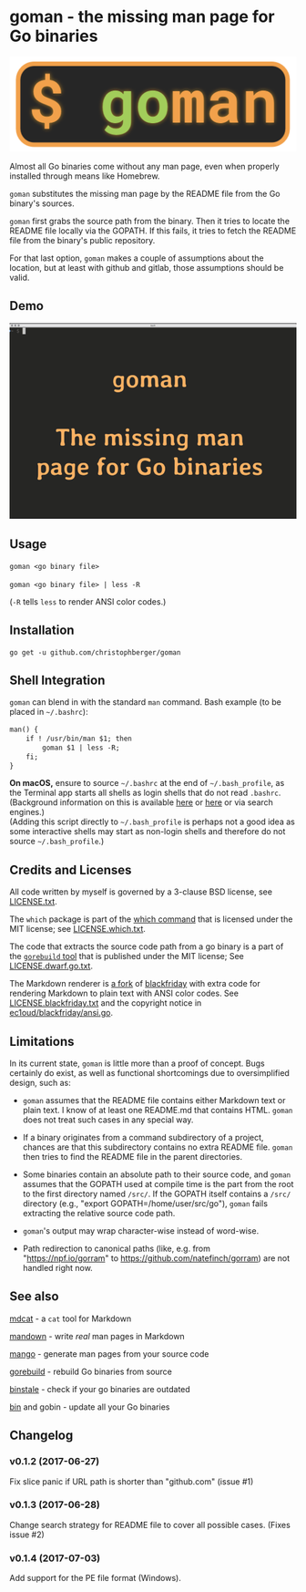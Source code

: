 # goman - the missing man page for Go binaries

![goman logo](goman.png)

Almost all Go binaries come without any man page, even when properly installed through means like Homebrew.

`goman` substitutes the missing man page by the README file from the Go binary's sources.

`goman` first grabs the source path from the binary. Then it tries to locate the README file locally via the GOPATH. If this fails, it tries to fetch the README file from the binary's public repository. 

For that last option, `goman` makes a couple of assumptions about the location, but at least with github and gitlab, those assumptions should be valid. 


## Demo

![goman demo](goman.gif)


## Usage

    goman <go binary file>

    goman <go binary file> | less -R

(`-R` tells `less` to render ANSI color codes.)


## Installation 

    go get -u github.com/christophberger/goman


## Shell Integration

`goman` can blend in with the standard `man` command. Bash example (to be placed in `~/.bashrc`):

```
man() { 
    if ! /usr/bin/man $1; then 
        goman $1 | less -R; 
    fi; 
}
```

**On macOS,** ensure to source `~/.bashrc` at the end of `~/.bash_profile`, as the Terminal app starts all shells as login shells that do not read `.bashrc`. (Background information on this is available [here](http://scriptingosx.com/2017/04/about-bash_profile-and-bashrc-on-macos/) or [here](https://unix.stackexchange.com/questions/119627/why-are-interactive-shells-on-osx-login-shells-by-default) or via search engines.)  
(Adding this script directly to `~/.bash_profile` is perhaps not a good idea as some interactive shells may start as non-login shells and therefore do not source `~/.bash_profile`.)


## Credits and Licenses

All code written by myself is governed by a 3-clause BSD license, see [LICENSE.txt](https://github.com/christophberger/goman/blob/master/LICENSE.txt).

The `which` package is part of the [which command](https://github.com/bfontaine/which) that is licensed under the MIT license; see [LICENSE.which.txt](https://github.com/christophberger/goman/blob/master/LICENSE.which.txt).

The code that extracts the source code path from a go binary is a part of the [`gorebuild` tool](https://github.com/FiloSottile/gorebuild) that is published under the MIT license; See [LICENSE.dwarf.go.txt](https://github.com/christophberger/goman/blob/master/LICENSE.dwarf.go.txt).

The Markdown renderer is [a fork](https://github.com/ec1oud/blackfriday) of [blackfriday](https://github.com/russross/blackfriday) with extra code for rendering Markdown to plain text with ANSI color codes. See [LICENSE.blackfriday.txt](https://github.com/christophberger/goman/blob/master/LICENSE.blackfriday.txt) and the copyright notice in [ec1oud/blackfriday/ansi.go](https://github.com/christophberger/goman/blob/master/vendor/github.com/ec1oud/blackfriday/ansi.go).


## Limitations

In its current state, `goman` is little more than a proof of concept. Bugs certainly do exist, as well as functional shortcomings due to oversimplified design, such as:

* `goman` assumes that the README file contains either Markdown text or plain text. I know of at least one README.md that contains HTML. `goman` does not treat such cases in any special way.

* If a binary originates from a command subdirectory of a project, chances are that this subdirectory contains no extra README file. `goman` then tries to find the README file in the parent directories.

* Some binaries contain an absolute path to their source code, and `goman` assumes that the GOPATH used at compile time is the part from the root to the first directory named `/src/`. If the GOPATH itself contains a `/src/` directory (e.g., "export GOPATH=/home/user/src/go"), `goman` fails extracting the relative source code path.

* `goman`'s output may wrap character-wise instead of word-wise.

* Path redirection to canonical paths (like, e.g. from "https://npf.io/gorram" to https://github.com/natefinch/gorram) are not handled right now.


## See also

[mdcat](https://github.com/ec1oud/mdcat) - a `cat` tool for Markdown

[mandown](https://github.com/driusan/mandown) - write *real* man pages in Markdown

[mango](https://github.com/slyrz/mango) - generate man pages from your source code

[gorebuild](https://github.com/FiloSottile/gorebuild) - rebuild Go binaries from source

[binstale](https://github.com/shurcooL/binstale) - check if your go binaries are outdated

[bin](https://github.com/rjeczalik/bin) and gobin - update all your Go binaries

## Changelog

### v0.1.2 (2017-06-27)

Fix slice panic if URL path is shorter than "github.com" (issue #1)

### v0.1.3 (2017-06-28)

Change search strategy for README file to cover all possible cases. (Fixes issue #2)

### v0.1.4 (2017-07-03)

Add support for the PE file format (Windows).
